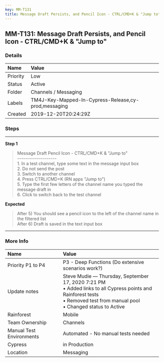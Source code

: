 ```yaml
---
key: MM-T131
title: Message Draft Persists, and Pencil Icon - CTRL/CMD+K & "Jump to"
---
```


## MM-T131: Message Draft Persists, and Pencil Icon - CTRL/CMD+K & "Jump to"

### Details

| Name     | Value                                                |
| :------- | :--------------------------------------------------- |
| Priority | Low                                                  |
| Status   | Active                                               |
| Folder   | Channels / Messaging                                 |
| Labels   | TM4J-Key-Mapped-In-Cypress-Release,cy-prod,messaging |
| Created  | 2019-12-20T20:24:29Z                                 |

### Steps

<hr/>

**Step 1**

> <article>Message Draft Pencil Icon - CTRL/CMD+K &amp; "Jump to"<br>--------------------<br>1. In a test channel, type some text in the message input box<br>2. Do not send the post<br>3. Switch to another channel<br>4. Press CTRL/CMD+K (RN apps "Jump to")<br>5. Type the first few letters of the channel name you typed the message draft in<br>6. Click to switch back to the test channel</article>

**Expected**

> <article>After 5) You should see a pencil icon to the left of the channel name in the filtered list<br>After 6) Draft is saved in the text input box</article>

<hr/>

### More Info

| Name                     | Value                                                                                                                                                                           |
| :----------------------- | :------------------------------------------------------------------------------------------------------------------------------------------------------------------------------ |
| Priority P1 to P4        | P3 - Deep Functions (Do extensive scenarios work?)                                                                                                                              |
| Update notes             | Steve Mudie — Thursday, September 17, 2020 7:21 PM<br>• Added links to all Cypress points and Rainforest tests<br>• Removed test from manual pool<br>• Changed status to Active |
| Rainforest               | Mobile                                                                                                                                                                          |
| Team Ownership           | Channels                                                                                                                                                                        |
| Manual Test Environments | Automated - No manual tests needed                                                                                                                                              |
| Cypress                  | in Production                                                                                                                                                                   |
| Location                 | Messaging                                                                                                                                                                       |
